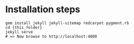 # Installation steps

```shell
gem install jekyll jekyll-sitemap redcarpet pygment.rb
cd {this_folder}
jekyll serve
# => Now browse to http://localhost:4000
```
